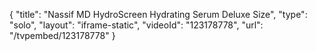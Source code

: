 {
    "title": "Nassif MD HydroScreen Hydrating Serum  Deluxe Size",
    "type": "solo",
    "layout": "iframe-static",
    "videoId": "123178778",
    "url": "\/tvpembed\/123178778"
}